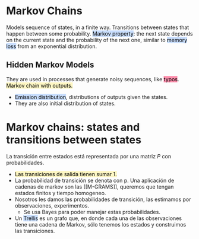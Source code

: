 # Markov Chains 
Models sequence of states, in a finite way. Transitions between states that happen between some probability. 
<mark style="background: #ADCCFFA6;">Markov property</mark>: the next state depends on the current state and the probability of the next one, similar to <mark style="background: #ADCCFFA6;">memory loss</mark> from an exponential distribution.
## Hidden Markov Models
They are used in processes that generate noisy sequences, like <mark style="background: #FF5582A6;">typos</mark>. <mark style="background: #FFF3A3A6;">Markov chain with outputs. </mark>
- <mark style="background: #ADCCFFA6;">Emission distribution</mark>, distributions of outputs given the states.
- They are also initial distribution of states.
# Markov chains: states and transitions between states
La transición entre estados está representada por una matriz $P$ con probabilidades.
- <mark style="background: #FFF3A3A6;">Las transiciones de salida tienen sumar 1.</mark>
- La probabilidad de transición se denota con p. 
Una aplicación de cadenas de markov son las [[M-GRAMS]], queremos que tengan estados finitos y tiempo homogeneo. 
- Nosotros les damos las probabilidades de transición, las estimamos por observaciones, experimentos. 
	- Se usa Bayes para poder manejar estas probabilidades. 
- Un <mark style="background: #ADCCFFA6;">Trellis</mark> es un grafo que, en donde cada una de las observaciones tiene una cadena de Markov, sólo tenemos los estados y construimos las transiciones. 